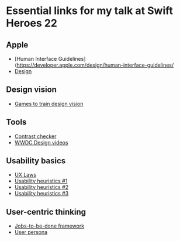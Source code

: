 Essential links for my talk at Swift Heroes 22
========

## Apple
* [Human Interface Guidelines](https://developer.apple.com/design/human-interface-guidelines/
* [Design](https://developer.apple.com/design/tips/)

## Design vision
* [Games to train design vision](https://designpub.ru/%D0%B8%D0%B3%D1%80%D1%8B-%D0%B4%D0%BB%D1%8F-%D0%B4%D0%B8%D0%B7%D0%B0%D0%B9%D0%BD%D0%B5%D1%80%D0%BE%D0%B2-%D0%B8%D0%BB%D0%B8-%D0%BA%D0%B0%D0%BA-%D1%83%D0%B1%D0%B8%D1%82%D1%8C-%D0%B2%D1%80%D0%B5%D0%BC%D1%8F-%D1%81-%D0%BF%D0%BE%D0%BB%D1%8C%D0%B7%D0%BE%D0%B9-ccf858ec1fe7)

## Tools
* [Contrast checker](https://webaim.org/resources/contrastchecker/)
* [WWDC Design videos](https://developer.apple.com/videos/design/)

## Usability basics
* [UX Laws](https://lawsofux.com/)
* [Usability heuristics #1](https://www.nngroup.com/articles/ten-usability-heuristics/)
* [Usability heuristics #2](https://www.shopify.com/partners/blog/usability-heuristics)
* [Usability heuristics #3](https://www.toptal.com/designers/usability-testing/mobile-heuristic-principles
)

## User-centric thinking
* [Jobs-to-be-done framework](https://jtbd.info/2-what-is-jobs-to-be-done-jtbd-796b82081cca)
* [User persona](https://xd.adobe.com/ideas/process/user-research/putting-personas-to-work-in-ux-design/)


